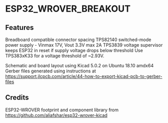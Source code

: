 # ESP32_WROVER_BREAKOUT

## Features
Breadboard compatible connector spacing
TPS82140  switched-mode power supply - Vinmax 17V, Vout 3.3V max 2A
TPS3839 voltage supervisor keeps ESP32 in reset if supply voltage drops below threshold
Use TPS383xK33 for a voltage threshold of ~2.93V.

Schematic and board layout using Kicad 5.0.2 on Ubuntu 18.10 amdx64
Gerber files generated using instructions at https://support.jlcpcb.com/article/44-how-to-export-kicad-pcb-to-gerber-files

## Credits
ESP32-WROVER footprint and component library from https://github.com/aliafshar/esp32-wrover-kicad
